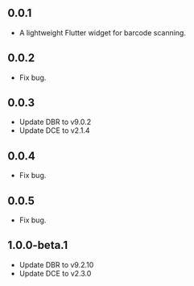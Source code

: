## 0.0.1

* A lightweight Flutter widget for barcode scanning.

## 0.0.2

* Fix bug.

## 0.0.3

* Update DBR to v9.0.2
* Update DCE to v2.1.4

## 0.0.4

* Fix bug.

## 0.0.5

* Fix bug.

## 1.0.0-beta.1

* Update DBR to v9.2.10
* Update DCE to v2.3.0
